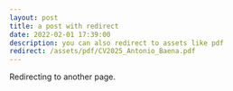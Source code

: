 ```yaml
---
layout: post
title: a post with redirect
date: 2022-02-01 17:39:00
description: you can also redirect to assets like pdf
redirect: /assets/pdf/CV2025_Antonio_Baena.pdf
---
```


Redirecting to another page.
